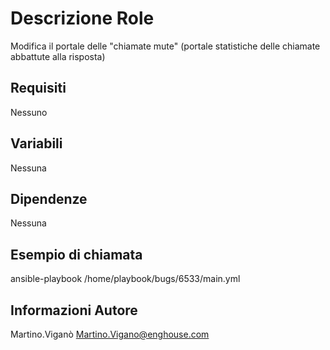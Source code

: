 Descrizione Role
=========

Modifica il portale delle "chiamate mute" (portale statistiche delle chiamate abbattute alla risposta)

Requisiti
------------

Nessuno

Variabili
--------------

Nessuna

Dipendenze
------------

Nessuna

Esempio di chiamata
----------------

ansible-playbook /home/playbook/bugs/6533/main.yml

Informazioni Autore
------------------

Martino.Viganò
Martino.Vigano@enghouse.com
